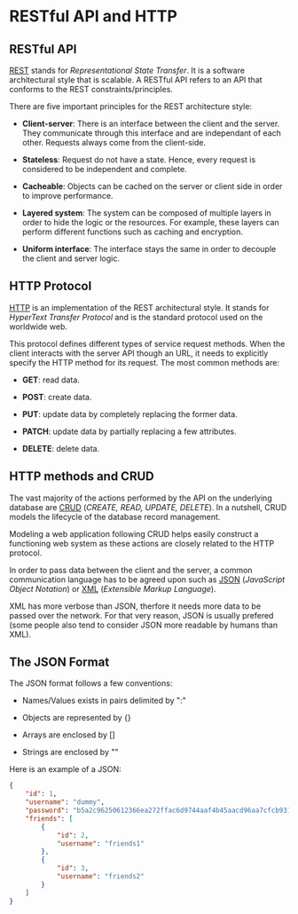 # RESTful API and HTTP

## RESTful API

[REST](https://en.wikipedia.org/wiki/Representational_state_transfer) stands for *Representational State Transfer*. It is a software architectural style that is scalable. A RESTful API refers to an API that conforms to the REST constraints/principles.

There are five important principles for the REST architecture style:

* **Client-server**: There is an interface between the client and the server. They communicate through this interface and are independant of each other. Requests always come from the client-side.

* **Stateless**: Request do not have a state. Hence, every request is considered to be independent and complete.

* **Cacheable**: Objects can be cached on the server or client side in order to improve performance.

* **Layered system**: The system can be composed of multiple layers in order to hide the logic or the resources. For example, these layers can perform different functions such as caching and encryption.

* **Uniform interface**: The interface stays the same in order to decouple the client and server logic.

## HTTP Protocol

[HTTP](https://en.wikipedia.org/wiki/Hypertext_Transfer_Protocol) is an implementation of the REST architectural style. It stands for *HyperText Transfer Protocol* and is the standard protocol used on the worldwide web.

This protocol defines different types of service request methods. When the client interacts with the server API though an URL, it needs to explicitly specify the HTTP method for its request. The most common methods are:

* **GET**: read data.

* **POST**: create data.

* **PUT**: update data by completely replacing the former data.

* **PATCH**: update data by partially replacing a few attributes.

* **DELETE**: delete data.

## HTTP methods and CRUD

The vast majority of the actions performed by the API on the underlying database are [CRUD](https://en.wikipedia.org/wiki/Create,_read,_update_and_delete) (*CREATE, READ, UPDATE, DELETE*). In a nutshell, CRUD models the lifecycle of the database record management.

Modeling a web application following CRUD helps easily construct a functioning web system as these actions are closely related to the HTTP protocol.

In order to pass data between the client and the server, a common communication language has to be agreed upon such as [JSON](https://en.wikipedia.org/wiki/JSON) (*JavaScript Object Notation*) or [XML](https://en.wikipedia.org/wiki/XML) (*Extensible Markup Language*).

XML has more verbose than JSON, therfore it needs more data to be passed over the network. For that very reason, JSON is usually prefered (some people also tend to consider JSON more readable by humans than XML).

## The JSON Format

The JSON format follows a few conventions:

* Names/Values exists in pairs delimited by ":"

* Objects are represented by {}

* Arrays are enclosed by []

* Strings are enclosed by ""

Here is an example of a JSON:

```json
{
    "id": 1,
    "username": "dummy",
    "password": "b5a2c96250612366ea272ffac6d9744aaf4b45aacd96aa7cfcb931ee3b558259",
    "friends": [
        {
            "id": 2,
            "username": "friends1"
        },
        {
            "id": 3,
            "username": "friends2"
        }
    ]
}
```
